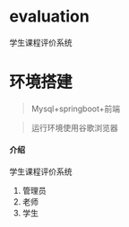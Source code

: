 # evaluation

学生课程评价系统

# 环境搭建
> Mysql+springboot+前端

> 运行环境使用谷歌浏览器

#### 介绍
学生课程评价系统
1.  管理员
2.  老师
3.  学生
